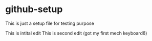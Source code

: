 # github-setup

This is just a setup file for testing purpose

This is intital edit
This is second edit (got my first mech keyboardß)